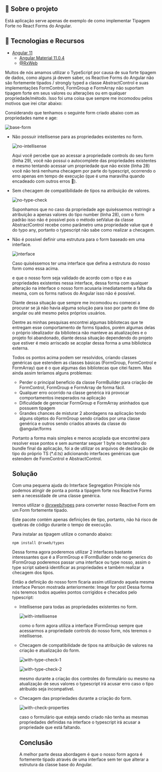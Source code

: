 ## 📖 Sobre o projeto

Está aplicação serve apenas de exemplo de como implementar Tipagem Forte no React Forms do Angular.

## 🤖 Tecnologias e Recursos

- [Angular 11](https://angular.io/)
  - [Angular Material 11.0.4](https://material.angular.io/)
  - [@RxWeb](https://www.npmjs.com/package/@rxweb/types?activeTab=readme)

Muitos de nós amamos utilizar o TypeScript por causa de sua forte tipagem de dados, como alguns já devem saber, os Reactive Forms do Angular não são fortemente tipados / strongly typed a classe AbstractControl e suas implementações FormControl, FormGroup e FormArray não suportam tipagem forte em seus valores ou alterações ou em qualquer propriedade/método. Isso foi uma coisa que sempre me incomodou pelos motivos que irei citar abaixo:

Considerando que tenhamos o seguinte form criado abaixo com as propriedades name e age:

![base-form](./.github/base-form.png)

- Não possuir intellisense para as propriedades existentes no form.

  ![no-intellisense](./.github/no-intellisense.png)

  Aqui você percebe que ao acessar a propriedade controls do seu form (linha 29), você não possui o autocomplete das propriedades existentes e mesmo tentando acessar um propriedade que não existe (linha 28) você não terá nenhuma checagem por parte do typescript, ocorrendo o erro apenas em tempo de execução (que é uma maravilha quando encadeado com outros erros 😬).

- Sem checagem de compatibilidade de tipos na atribuição de valores.

  ![no-type-check](./.github/no-type-check.png)

  Suponhamos que no caso da propriedade age quiséssemos restringir a atribuição a apenas valores do tipo number (linha 28), com o form padrão isso não é possível pois o método setValue da classe AbstractControl recebe como parâmetro uma propriedade value que é do typo any, portanto o typescript não sabe como realizar a checagem.

- Não é possível definir uma estrutura para o form baseado em uma interface.

  ![interface](./.github/interface.png)

  Caso quiséssemos ter uma interface que defina a estrutura do nosso form como essa acima.

  e que o nosso form seja validado de acordo com o tipo e as propriedades existentes nessa interface, dessa forma com qualquer alteração na interface o nosso form acusaria imediatamente a falta da mesma, com os forms nativos do Angular isso não é possível.

  Diante dessa situação que sempre me incomodou eu comecei a procurar se já não havia alguma solução para isso por parte do time do angular ou até mesmo pelos próprios usuários.

  Dentre as minhas pesquisas encontrei algumas bibliotecas que te entregam esse comportamento de forms tipados, porém algumas delas o próprio idealizador da biblioteca não manteve as atualizações e o projeto foi abandonado, diante dessa situação dependendo do projeto que estiver é meio arriscado se acoplar dessa forma a uma biblioteca externa.

  Todos os pontos acima podem ser resolvidos, criando classes genéricas que estendem as classes básicas (FormGroup, FormControl e FormArray) que é o que algumas das bibliotecas que citei fazem. Mas ainda assim teríamos alguns problemas:

  - Perder o principal beneficio da classe FormBuilder para criação de FormControl, FormGroup e FormArray de forma fácil.
  - Qualquer erro ocorrido na classe genérica irá provocar comportamentos inesperados na aplicação
  - Dificuldade de gerenciar FormGroup e FormArray aninhados que possuem tipagem
  - Grandes chances de misturar 2 abordagens na aplicação tendo alguns objetos do FormGroup sendo criados por uma classe genérica e outros sendo criados através da classe do @angular/forms

  Portanto a forma mais simples e menos acoplada que encontrei para resolver esse pontos e sem aumentar sequer 1 byte no tamanho do bundle final da aplicação, foi a de utilizar os arquivos de declaração de tipo do próprio TS (\*.d.ts) adicionando interfaces genéricas que estendem de FormControl e AbstractControl.

  ## Solução

  Com uma pequena ajuda do Interface Segregation Principle nós podemos atingir de ponta a ponta a tipagem forte nos Reactive Forms sem a necessidade de uma classe genérica.

  Iremos utilizar o [@rxweb/types](https://www.npmjs.com/package/@rxweb/types?activeTab=readme) para converter nosso Reactive Form em um Form fortemente tipado.

  Este pacote contém apenas definições de tipo, portanto, não há risco de quebras de código durante o tempo de execução.

  Para instalar as tipagem utilize o comando abaixo:

  ```
  npm install @rxweb/types
  ```

  Dessa forma agora poderemos utilizar 2 interfaces bastante interessantes que é a IFormGroup<T> e IFormBuilder onde no generics do IFormGroup poderemos passar uma interface ou type nosso, assim o type script saberá identificar as propriedades e também realizar a checagem dos tipos.

  Então a definição do nosso form ficaria assim utilizando aquela mesma interface Person mostrada anteriormente:
  Image for post
  Dessa forma nós teremos todos aqueles pontos corrigidos e checados pelo typescript:

  - Intellisense para todas as propriedades existentes no form.

    ![with-intellisense](./.github/with-intellisense.png)

    como o form agora utiliza a interface IFormGroup<Person> sempre que acessarmos a propriedade controls do nosso form, nós teremos o intellisense.

  - Checagem de compatibilidade de tipos na atribuição de valores na criação e atualização do form.

    ![with-type-check-1](./.github/with-type-check-1.png)

    ![with-type-check-2](./.github/with-type-check-2.png)

    mesmo durante a criação dos controles do formulário ou mesmo na atualização de seus valores o typescript irá acusar erro caso o tipo atribuído seja incompatível.

  - Checagem das propriedades durante a criação do form.

    ![with-check-properties](./.github/with-check-properties.png)

    caso o formulário que esteja sendo criado não tenha as mesmas propriedades definidas na interface o typescript irá acusar a propriedade que está faltando.

    ## Conclusão

    A melhor parte dessa abordagem é que o nosso form agora é fortemente tipado através de uma interface sem ter que alterar a estrutura da classe base do Angular.
